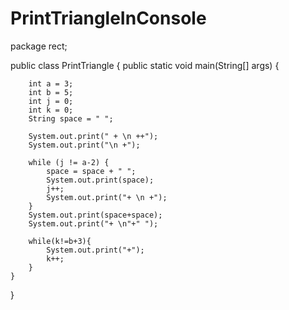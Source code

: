 PrintTriangleInConsole
======================
package rect;

public class PrintTriangle {
	public static void main(String[] args) {

		int a = 3;
		int b = 5;
		int j = 0;
		int k = 0;
		String space = " ";

		System.out.print(" + \n ++");
		System.out.print("\n +");

		while (j != a-2) {
			space = space + " ";
			System.out.print(space);
			j++;
			System.out.print("+ \n +");
		}
		System.out.print(space+space);
		System.out.print("+ \n"+" ");
		
		while(k!=b+3){
			System.out.print("+");
			k++;
		}
	}

}
